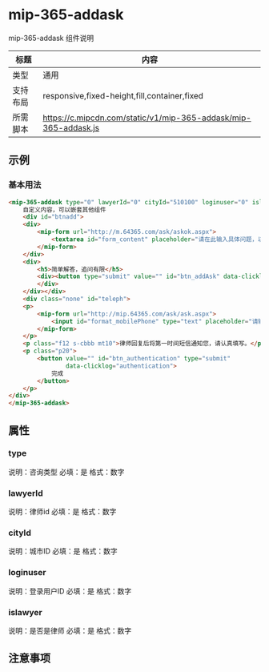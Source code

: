 # mip-365-addask

mip-365-addask 组件说明

标题|内容
----|----
类型|通用
支持布局|responsive,fixed-height,fill,container,fixed
所需脚本|https://c.mipcdn.com/static/v1/mip-365-addask/mip-365-addask.js

## 示例

### 基本用法
```html
<mip-365-addask type="0" lawyerId="0" cityId="510100" loginuser="0" islawyer="1">
    自定义内容，可以嵌套其他组件
	<div id="btnadd">
	<div>
		<mip-form url="http://m.64365.com/ask/askok.aspx">
			<textarea id="form_content" placeholder="请在此输入具体问题，以便律师回复更精准...">附加到三方吗，第三方吗，撒旦法撒旦法马发达发范德萨发 </textarea>
		</mip-form>
	</div>
	<div>
		<h5>简单解答，追问有限</h5>
		<div><button type="submit" value="" id="btn_addAsk" data-clicklog="addAsk" data-type="0">发布咨询</button>
		</div>
	</div></div>
	<div class="none" id="teleph">
    <p>
        <mip-form url="http://mip.64365.com/ask/ask.aspx">
            <input id="format_mobilePhone" type="text" placeholder="请输入手机号"/>
        </mip-form>
    </p>
    <p class="f12 s-cbbb mt10">律师回复后将第一时间短信通知您，请认真填写。</p>
    <p class="p20">
        <button value="" id="btn_authentication" type="submit"
                data-clicklog="authentication">
            完成
        </button>
    </p>
</div>
</mip-365-addask>
```

## 属性

### type

说明：咨询类型
必填：是
格式：数字

### lawyerId

说明：律师id
必填：是
格式：数字

### cityId

说明：城市ID
必填：是
格式：数字

### loginuser
说明：登录用户ID
必填：是
格式：数字

### islawyer
说明：是否是律师
必填：是
格式：数字

## 注意事项

